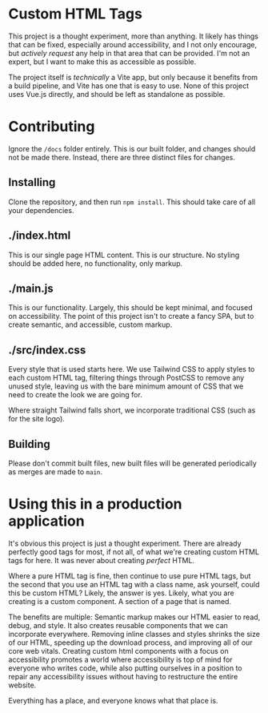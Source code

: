# Custom HTML Tags
This project is a thought experiment, more than anything. It likely has things that can be fixed, especially around accessibility,
and I not only encourage, but _actively request_ any help in that area that can be provided. I'm not an expert, but I want to make
this as accessible as possible.

The project itself is _technically_ a Vite app, but only because it benefits from a build pipeline, and Vite has one that is easy to use. None of this project uses Vue.js directly, and should be left as standalone as possible.

# Contributing
Ignore the `/docs` folder entirely. This is our built folder, and changes should not be made there. Instead, there are three distinct files for changes.

## Installing
Clone the repository, and then run `npm install`. This should take care of all your dependencies.

## ./index.html
This is our single page HTML content. This is our structure. No styling should be added here, no functionality, only markup.

## ./main.js
This is our functionality. Largely, this should be kept minimal, and focused on accessibility. The point of this project isn't to create a fancy SPA, but to create semantic, and accessible, custom markup.

## ./src/index.css
Every style that is used starts here. We use Tailwind CSS to apply styles to each custom HTML tag, filtering things through PostCSS to remove any unused style, leaving us with the bare minimum amount of CSS that we need to create the look we are going for.

Where straight Tailwind falls short, we incorporate traditional CSS (such as for the site logo).

## Building
Please don't commit built files, new built files will be generated periodically as merges are made to `main`.

# Using this in a production application
It's obvious this project is just a thought experiment. There are already perfectly good tags for most, if not all, of what we're creating custom HTML tags for here. It was never about creating _perfect_ HTML.

Where a pure HTML tag is fine, then continue to use pure HTML tags, but the second that you use an HTML tag with a class name, ask yourself, could this be custom HTML? Likely, the answer is yes. Likely, what you are creating is a custom component. A section of a page that is named.

The benefits are multiple: Semantic markup makes our HTML easier to read, debug, and style. It also creates reusable components that we can incorporate everywhere. Removing inline classes and styles shrinks the size of our HTML, speeding up the download process, and improving all of our core web vitals. Creating custom html components with a focus on accessibility promotes a world where accessibility is top of mind for everyone who writes code, while also putting ourselves in a position to repair any accessibility issues without having to restructure the entire website.

Everything has a place, and everyone knows what that place is.